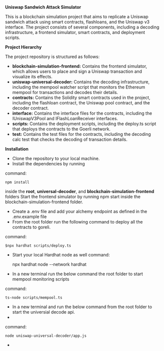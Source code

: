 **Uniswap Sandwich Attack Simulator**


This is a blockchain simulation project that aims to replicate a Uniswap sandwich attack using smart contracts, flashloans, and the Uniswap v3 interface. The project consists of several components, including a decoding infrastructure, a frontend simulator, smart contracts, and deployment scripts.

**Project Hierarchy**

The project repository is structured as follows:

 * **blockchain-simulation-frontend:** Contains the frontend simulator, which allows users to place and sign a Uniswap transaction and visualize its effects.
 *  **uniswap-universal-decoder:** Contains the decoding infrastructure, including the mempool watcher script that monitors the Ethereum mempool for transactions and decodes their details.
 * **contracts:** Contains the Solidity smart contracts used in the project, including the flashloan contract, the Uniswap pool contract, and the decoder contract.
 * **interface:** Contains the interface files for the contracts, including the IUniswapV3Pool and IFlashLoanReceiver interfaces.
 *  **scripts:** Contains the deployment scripts, including the deploy.ts script that deploys the contracts to the Goerli network.
 *  **test:** Contains the test files for the contracts, including the decoding calc test that checks the decoding of transaction details.

**Installation**

* Clone the repository to your local machine.
* Install the dependencies by running

command:

    npm install
   
inside the **root**, **universal-decoder**, and **blockchain-simulation-frontend** folders
Start the frontend simulator by running npm start inside the blockchain-simulation-frontend folder.
* Create a .env file and add your alchemy endpoint as defined in the .env.example file
* From the root folder run the following command to deploy all the contracts to goreli.

command:

    $npx hardhat scripts/deploy.ts
* Start your local Hardhat node as well
command:

    npx hardhat node --network hardhat
* In a new terminal run the below command the root folder to start mempool monitoring scripts

command:

    ts-node scripts/mempool.ts
* In a new terminal and run the below command from the root folder to start the universial decode api. 
*
command:

    node uniswap-universal-decoder/app.js
*
